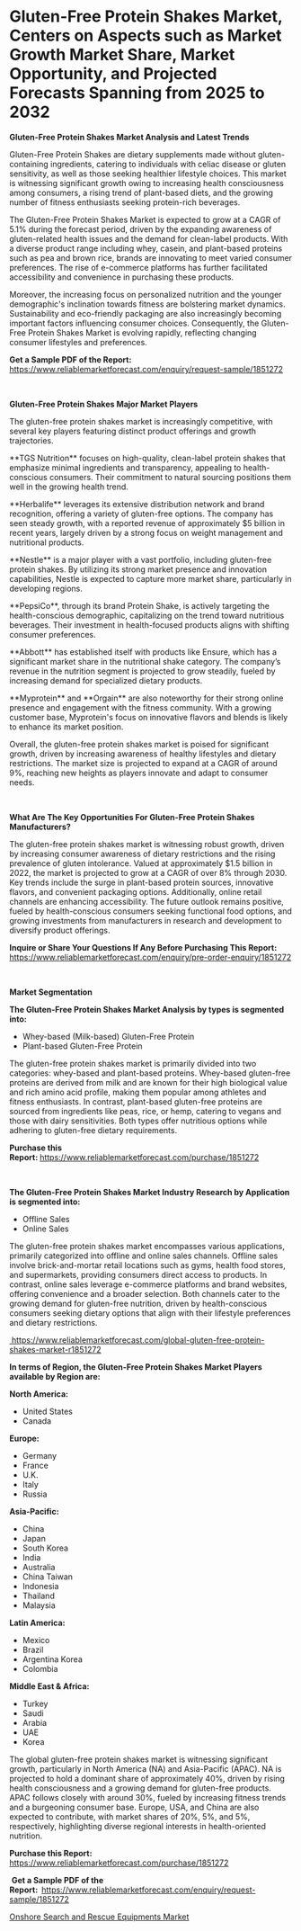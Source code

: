 <p><h1>Gluten-Free Protein Shakes Market, Centers on Aspects such as Market Growth Market Share, Market Opportunity, and Projected Forecasts Spanning from 2025 to 2032</h1></p><p><strong>Gluten-Free Protein Shakes Market Analysis and Latest Trends</strong></p>
<p><p>Gluten-Free Protein Shakes are dietary supplements made without gluten-containing ingredients, catering to individuals with celiac disease or gluten sensitivity, as well as those seeking healthier lifestyle choices. This market is witnessing significant growth owing to increasing health consciousness among consumers, a rising trend of plant-based diets, and the growing number of fitness enthusiasts seeking protein-rich beverages.</p><p>The Gluten-Free Protein Shakes Market is expected to grow at a CAGR of 5.1% during the forecast period, driven by the expanding awareness of gluten-related health issues and the demand for clean-label products. With a diverse product range including whey, casein, and plant-based proteins such as pea and brown rice, brands are innovating to meet varied consumer preferences. The rise of e-commerce platforms has further facilitated accessibility and convenience in purchasing these products.</p><p>Moreover, the increasing focus on personalized nutrition and the younger demographic's inclination towards fitness are bolstering market dynamics. Sustainability and eco-friendly packaging are also increasingly becoming important factors influencing consumer choices. Consequently, the Gluten-Free Protein Shakes Market is evolving rapidly, reflecting changing consumer lifestyles and preferences.</p></p>
<p><strong>Get a Sample PDF of the Report:&nbsp;</strong> <a href="https://www.reliablemarketforecast.com/enquiry/request-sample/1851272?utm_campaign=3357&utm_medium=2&utm_source=Github&utm_content=ia&utm_term=26032025&utm_id=gluten-free-protein-shakes">https://www.reliablemarketforecast.com/enquiry/request-sample/1851272</a></p>
<p>&nbsp;</p>
<p><strong>Gluten-Free Protein Shakes Major Market Players</strong></p>
<p><p>The gluten-free protein shakes market is increasingly competitive, with several key players featuring distinct product offerings and growth trajectories. </p><p>**TGS Nutrition** focuses on high-quality, clean-label protein shakes that emphasize minimal ingredients and transparency, appealing to health-conscious consumers. Their commitment to natural sourcing positions them well in the growing health trend.</p><p>**Herbalife** leverages its extensive distribution network and brand recognition, offering a variety of gluten-free options. The company has seen steady growth, with a reported revenue of approximately $5 billion in recent years, largely driven by a strong focus on weight management and nutritional products.</p><p>**Nestle** is a major player with a vast portfolio, including gluten-free protein shakes. By utilizing its strong market presence and innovation capabilities, Nestle is expected to capture more market share, particularly in developing regions.</p><p>**PepsiCo**, through its brand Protein Shake, is actively targeting the health-conscious demographic, capitalizing on the trend toward nutritious beverages. Their investment in health-focused products aligns with shifting consumer preferences.</p><p>**Abbott** has established itself with products like Ensure, which has a significant market share in the nutritional shake category. The company’s revenue in the nutrition segment is projected to grow steadily, fueled by increasing demand for specialized dietary products.</p><p>**Myprotein** and **Orgain** are also noteworthy for their strong online presence and engagement with the fitness community. With a growing customer base, Myprotein's focus on innovative flavors and blends is likely to enhance its market position.</p><p>Overall, the gluten-free protein shakes market is poised for significant growth, driven by increasing awareness of healthy lifestyles and dietary restrictions. The market size is projected to expand at a CAGR of around 9%, reaching new heights as players innovate and adapt to consumer needs.</p></p>
<p>&nbsp;</p>
<p><strong>What Are The Key Opportunities For Gluten-Free Protein Shakes Manufacturers?</strong></p>
<p><p>The gluten-free protein shakes market is witnessing robust growth, driven by increasing consumer awareness of dietary restrictions and the rising prevalence of gluten intolerance. Valued at approximately $1.5 billion in 2022, the market is projected to grow at a CAGR of over 8% through 2030. Key trends include the surge in plant-based protein sources, innovative flavors, and convenient packaging options. Additionally, online retail channels are enhancing accessibility. The future outlook remains positive, fueled by health-conscious consumers seeking functional food options, and growing investments from manufacturers in research and development to diversify product offerings.</p></p>
<p><strong>Inquire or Share Your Questions If Any Before Purchasing This Report:</strong> <a href="https://www.reliablemarketforecast.com/enquiry/pre-order-enquiry/1851272?utm_campaign=3357&utm_medium=2&utm_source=Github&utm_content=ia&utm_term=26032025&utm_id=gluten-free-protein-shakes">https://www.reliablemarketforecast.com/enquiry/pre-order-enquiry/1851272</a></p>
<p>&nbsp;</p>
<p><strong>Market Segmentation</strong></p>
<p><strong>The Gluten-Free Protein Shakes Market Analysis by types is segmented into:</strong></p>
<p><ul><li>Whey-based (Milk-based) Gluten-Free Protein</li><li>Plant-based Gluten-Free Protein</li></ul></p>
<p><p>The gluten-free protein shakes market is primarily divided into two categories: whey-based and plant-based proteins. Whey-based gluten-free proteins are derived from milk and are known for their high biological value and rich amino acid profile, making them popular among athletes and fitness enthusiasts. In contrast, plant-based gluten-free proteins are sourced from ingredients like peas, rice, or hemp, catering to vegans and those with dairy sensitivities. Both types offer nutritious options while adhering to gluten-free dietary requirements.</p></p>
<p><strong>Purchase this Report:&nbsp;</strong><a href="https://www.reliablemarketforecast.com/purchase/1851272?utm_campaign=3357&utm_medium=2&utm_source=Github&utm_content=ia&utm_term=26032025&utm_id=gluten-free-protein-shakes">https://www.reliablemarketforecast.com/purchase/1851272</a></p>
<p>&nbsp;</p>
<p><strong>The Gluten-Free Protein Shakes Market Industry Research by Application is segmented into:</strong></p>
<p><ul><li>Offline Sales</li><li>Online Sales</li></ul></p>
<p><p>The gluten-free protein shakes market encompasses various applications, primarily categorized into offline and online sales channels. Offline sales involve brick-and-mortar retail locations such as gyms, health food stores, and supermarkets, providing consumers direct access to products. In contrast, online sales leverage e-commerce platforms and brand websites, offering convenience and a broader selection. Both channels cater to the growing demand for gluten-free nutrition, driven by health-conscious consumers seeking dietary options that align with their lifestyle preferences and dietary restrictions.</p></p>
<p><a href="https://www.reliablemarketforecast.com/global-gluten-free-protein-shakes-market-r1851272?utm_campaign=3357&utm_medium=2&utm_source=Github&utm_content=ia&utm_term=26032025&utm_id=gluten-free-protein-shakes">&nbsp;https://www.reliablemarketforecast.com/global-gluten-free-protein-shakes-market-r1851272</a></p>
<p><strong>In terms of Region, the Gluten-Free Protein Shakes Market Players available by Region are:</strong></p>
<p>
    <p> <strong> North America: </strong>
        <ul>
            <li>United States</li>
            <li>Canada</li>
        </ul>
        </p> 
    <p> <strong> Europe: </strong>
        <ul>
            <li>Germany</li>
            <li>France</li>
            <li>U.K.</li>
            <li>Italy</li>
            <li>Russia</li>
        </ul>
        </p> 
    <p> <strong> Asia-Pacific: </strong>
        <ul>
            <li>China</li>
            <li>Japan</li>
            <li>South Korea</li>
            <li>India</li>
            <li>Australia</li>
            <li>China Taiwan</li>
            <li>Indonesia</li>
            <li>Thailand</li>
            <li>Malaysia</li>
        </ul>
        </p> 
    <p> <strong> Latin America: </strong>
        <ul>
            <li>Mexico</li>
            <li>Brazil</li>
            <li>Argentina Korea</li>
            <li>Colombia</li>
        </ul>
        </p> 
    <p> <strong> Middle East & Africa: </strong>
        <ul>
            <li>Turkey</li>
            <li>Saudi</li>
            <li>Arabia</li>
            <li>UAE</li>
            <li>Korea</li>
        </ul>
    </p>
    </p>
<p><p>The global gluten-free protein shakes market is witnessing significant growth, particularly in North America (NA) and Asia-Pacific (APAC). NA is projected to hold a dominant share of approximately 40%, driven by rising health consciousness and a growing demand for gluten-free products. APAC follows closely with around 30%, fueled by increasing fitness trends and a burgeoning consumer base. Europe, USA, and China are also expected to contribute, with market shares of 20%, 5%, and 5%, respectively, highlighting diverse regional interests in health-oriented nutrition.</p></p>
<p><strong>Purchase this Report: </strong><a href="https://www.reliablemarketforecast.com/purchase/1851272?utm_campaign=3357&utm_medium=2&utm_source=Github&utm_content=ia&utm_term=26032025&utm_id=gluten-free-protein-shakes">https://www.reliablemarketforecast.com/purchase/1851272</a></p>
<p>&nbsp;<strong>Get a Sample PDF of the Report:&nbsp;&nbsp;</strong><a href="https://www.reliablemarketforecast.com/enquiry/request-sample/1851272?utm_campaign=3357&utm_medium=2&utm_source=Github&utm_content=ia&utm_term=26032025&utm_id=gluten-free-protein-shakes">https://www.reliablemarketforecast.com/enquiry/request-sample/1851272</a></p>
<p><strong></strong></p>
<p><p><a href="https://github.com/shamyzinniwl/Market-Research-Report-List-1/blob/main/onshore-search-and-rescue-equipments-market.md?utm_campaign=3357&utm_medium=2&utm_source=Github&utm_content=ia&utm_term=26032025&utm_id=gluten-free-protein-shakes">Onshore Search and Rescue Equipments Market</a></p></p>